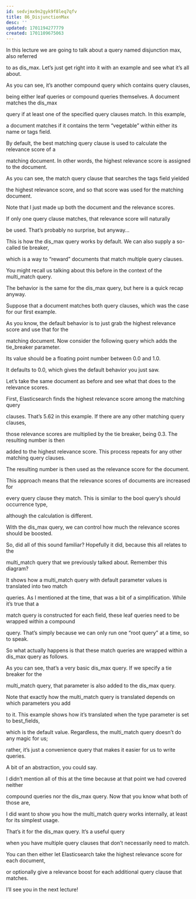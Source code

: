 ```yaml
---
id: sedvjmx9n2gyk9f8leq7qfv
title: 86_DisjunctionMax
desc: ''
updated: 1701194277779
created: 1701109675063
---
```


In this lecture we are going to talk about a query named disjunction max, also referred

to as dis_max. Let’s just get right into it with an example and see what it’s all about.

As you can see, it’s another compound query which contains query clauses,

being either leaf queries or compound queries themselves. A document matches the dis_max

query if at least one of the specified query clauses match. In this example,

a document matches if it contains the term “vegetable” within either its name or tags field.

By default, the best matching query clause is used to calculate the relevance score of a

matching document. In other words, the highest relevance score is assigned to the document.

As you can see, the match query clause that searches the tags field yielded

the highest relevance score, and so that score was used for the matching document.

Note that I just made up both the document and the relevance scores.

If only one query clause matches, that relevance score will naturally

be used. That’s probably no surprise, but anyway…

This is how the dis_max query works by default. We can also supply a so-called tie breaker,

which is a way to “reward” documents that match multiple query clauses.

You might recall us talking about this before in the context of the multi_match query.

The behavior is the same for the dis_max query, but here is a quick recap anyway.

Suppose that a document matches both query clauses, which was the case for our first example.

As you know, the default behavior is to just grab the highest relevance score and use that for the

matching document. Now consider the following query which adds the tie_breaker parameter.

Its value should be a floating point number between 0.0 and 1.0.

It defaults to 0.0, which gives the default behavior you just saw.

Let’s take the same document as before and see what that does to the relevance scores.

First, Elasticsearch finds the highest relevance score among the matching query

clauses. That’s 5.62 in this example. If there are any other matching query clauses,

those relevance scores are multiplied by the tie breaker, being 0.3. The resulting number is then

added to the highest relevance score. This process repeats for any other matching query clauses.

The resulting number is then used as the relevance score for the document.

This approach means that the relevance scores of documents are increased for

every query clause they match. This is similar to the bool query’s should occurrence type,

although the calculation is different.

With the dis_max query, we can control how much the relevance scores should be boosted.

So, did all of this sound familiar? Hopefully it did, because this all relates to the

multi_match query that we previously talked about. Remember this diagram?

It shows how a multi_match query with default parameter values is translated into two match

queries. As I mentioned at the time, that was a bit of a simplification. While it’s true that a

match query is constructed for each field, these leaf queries need to be wrapped within a compound

query. That’s simply because we can only run one “root query” at a time, so to speak.

So what actually happens is that these match queries are wrapped within a dis_max query as follows.

As you can see, that’s a very basic dis_max query. If we specify a tie breaker for the

multi_match query, that parameter is also added to the dis_max query.

Note that exactly how the multi_match query is translated depends on which parameters you add

to it. This example shows how it’s translated when the type parameter is set to best_fields,

which is the default value. Regardless, the multi_match query doesn’t do any magic for us;

rather, it’s just a convenience query that makes it easier for us to write queries.

A bit of an abstraction, you could say.

I didn’t mention all of this at the time because at that point we had covered neither

compound queries nor the dis_max query. Now that you know what both of those are,

I did want to show you how the multi_match query works internally, at least for its simplest usage.

That’s it for the dis_max query. It’s a useful query

when you have multiple query clauses that don’t necessarily need to match.

You can then either let Elasticsearch take the highest relevance score for each document,

or optionally give a relevance boost for each additional query clause that matches.

I’ll see you in the next lecture!